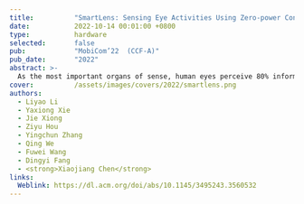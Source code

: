 ```yaml
---
title:          "SmartLens: Sensing Eye Activities Using Zero-power Contact Lens"
date:           2022-10-14 00:01:00 +0800
type:           hardware
selected:       false
pub:            "MobiCom’22  (CCF-A)"
pub_date:       "2022"
abstract: >-
  As the most important organs of sense, human eyes perceive 80% information from our surroundings. Eyeball movement is closely related to our brain health condition. Eyeball movement and eye blink are also widely used as an efficient human-computer interaction scheme for paralyzed individuals to communicate with others. Traditional methods mainly use intrusive EOG sensors or cameras to capture eye activity information. In this work, we propose a system named SmartLens to achieve eye activity sensing using zero-power contact lens. To make it happen, we develop dedicated antenna design which can be fitted in an extremely small space and still work efficiently to reach a working distance more than 1 m. To accurately track eye movements in the presence of strong self-interference, we employ another tag to track the user's head movement and cancel it out to support sensing a walking or moving user. Comprehensive experiments demonstrate the effectiveness of the proposed system. At a distance of 1.4 m, the proposed system can achieve an average accuracy of detecting the basic eye movement and blink at 89.63% and 82%, respectively. 
cover:          /assets/images/covers/2022/smartlens.png
authors:
  - Liyao Li
  - Yaxiong Xie
  - Jie Xiong
  - Ziyu Hou
  - Yingchun Zhang
  - Qing We
  - Fuwei Wang
  - Dingyi Fang
  - <strong>Xiaojiang Chen</strong>
links:
  Weblink: https://dl.acm.org/doi/abs/10.1145/3495243.3560532
---
```

